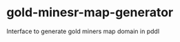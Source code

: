 gold-minesr-map-generator
=========================

Interface to generate gold miners map domain in pddl
